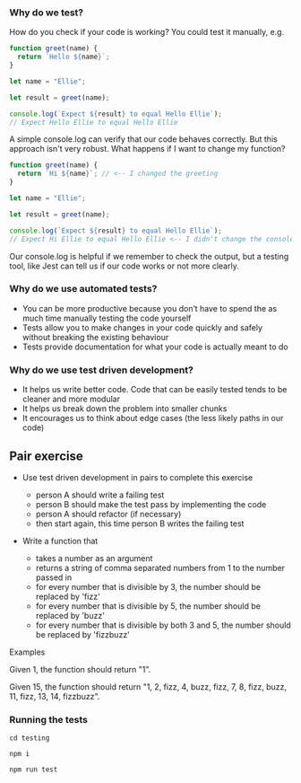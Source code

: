 ### Why do we test?

How do you check if your code is working? You could test it manually, e.g.

```js
function greet(name) {
  return `Hello ${name}`;
}

let name = "Ellie";

let result = greet(name);

console.log(`Expect ${result} to equal Hello Ellie`);
// Expect Hello Ellie to equal Hello Ellie
```

A simple console.log can verify that our code behaves correctly. But this approach isn't very robust. What happens if I want to change my function?


```js
function greet(name) {
  return `Hi ${name}`; // <-- I changed the greeting
}

let name = "Ellie";

let result = greet(name);

console.log(`Expect ${result} to equal Hello Ellie`);
// Expect Hi Ellie to equal Hello Ellie <-- I didn't change the console.log, so how do I know if my function is meant to greet with 'Hi' or 'Hello'?
```

Our console.log is helpful if we remember to check the output, but a testing tool, like Jest can tell us if our code works or not more clearly.

### Why do we use automated tests?

* You can be more productive because you don’t have to spend the as much time manually testing the code yourself
* Tests allow you to make changes in your code quickly and safely without breaking the existing behaviour
* Tests provide documentation for what your code is actually meant to do

### Why do we use test driven development?

* It helps us write better code. Code that can be easily tested tends to be cleaner and more modular
* It helps us break down the problem into smaller chunks
* It encourages us to think about edge cases (the less likely paths in our code)


## Pair exercise

* Use test driven development in pairs to complete this exercise
  * person A should write a failing test
  * person B should make the test pass by implementing the code
  * person A should refactor (if necessary)
  * then start again, this time person B writes the failing test


* Write a function that
  * takes a number as an argument
  * returns a string of comma separated numbers from 1 to the number passed in
  * for every number that is divisible by 3, the number should be replaced by 'fizz'
  * for every number that is divisible by 5, the number should be replaced by 'buzz'
  * for every number that is divisible by both 3 and 5, the number should be replaced by 'fizzbuzz'

Examples

Given 1, the function should return "1".

Given 15, the function should return "1, 2, fizz, 4, buzz, fizz, 7, 8, fizz, buzz, 11, fizz, 13, 14, fizzbuzz".



### Running the tests

`cd testing`

`npm i`

`npm run test`